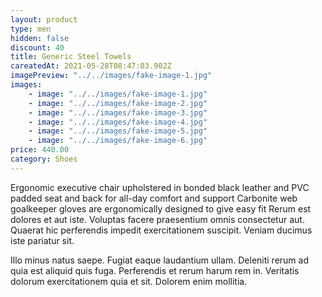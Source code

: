 ```yaml
---
layout: product
type: men
hidden: false
discount: 40
title: Generic Steel Towels
careatedAt: 2021-05-28T08:47:03.902Z
imagePreview: "../../images/fake-image-1.jpg"
images:
    - image: "../../images/fake-image-1.jpg"
    - image: "../../images/fake-image-2.jpg"
    - image: "../../images/fake-image-3.jpg"
    - image: "../../images/fake-image-4.jpg"
    - image: "../../images/fake-image-5.jpg"
    - image: "../../images/fake-image-6.jpg"
price: 440.00
category: Shoes
---
```

Ergonomic executive chair upholstered in bonded black leather and PVC padded seat and back for all-day comfort and support
Carbonite web goalkeeper gloves are ergonomically designed to give easy fit
Rerum est dolores et aut iste. Voluptas facere praesentium omnis consectetur aut. Quaerat hic perferendis impedit exercitationem suscipit. Veniam ducimus iste pariatur sit.
 Illo minus natus saepe. Fugiat eaque laudantium ullam. Deleniti rerum ad quia est aliquid quis fuga. Perferendis et rerum harum rem in. Veritatis dolorum exercitationem quia et sit. Dolorem enim mollitia.
